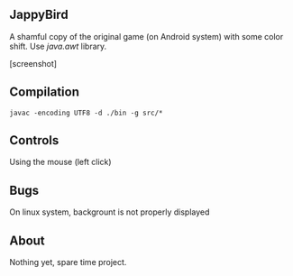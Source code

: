 JappyBird
-------
A shamful copy of the original game (on Android system) with some color shift.
Use *java.awt* library.

[screenshot]

Compilation
---
	javac -encoding UTF8 -d ./bin -g src/*

Controls
----
Using the mouse (left click)

Bugs
----
On linux system, backgrount is not properly displayed

About
---
Nothing yet, spare time project.